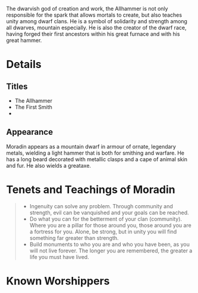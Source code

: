 The dwarvish god of creation and work, the Allhammer is not only responsible for the spark that allows mortals to create, but also teaches unity among dwarf clans. He is a symbol of solidarity and strength among all dwarves, mountain especially. He is also the creator of the dwarf race, having forged their first ancestors within his great furnace and with his great hammer.
# Details
## Titles
- The Allhammer
- The First Smith
- 
## Appearance
Moradin appears as a mountain dwarf in armour of ornate, legendary metals, wielding a light hammer that is both for smithing and warfare. He has a long beard decorated with metallic clasps and a cape of animal skin and fur. He also wields a greataxe.
# Tenets and Teachings of Moradin
> - Ingenuity can solve any problem. Through community and strength, evil can be vanquished and your goals can be reached.
> - Do what you can for the betterment of your clan (community). Where you are a pillar for those around you, those around you are a fortress for you. Alone, be strong, but in unity you will find something far greater than strength.
> - Build monuments to who you are and who you have been, as you will not live forever. The longer you are remembered, the greater a life you must have lived.
# Known Worshippers
